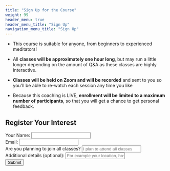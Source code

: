 ```yaml
---
title: "Sign Up for the Course"
weight: 99
header_menu: true
header_menu_title: "Sign Up"
navigation_menu_title: "Sign Up"
---
```

- This course is suitable for anyone, from beginners to experienced meditators!

- All **classes will be approximately one hour long**, 
but may run a little longer depending on the amount of Q&A 
as these classes are highly interactive.

- **Classes will be held on Zoom and will be recorded** and sent to you 
so you'll be able to re-watch each session any time you like

- Because this coaching is LIVE, **enrollment will be limited to a maximum number of participants**, so that you will get a chance to get personal feedback.

[//]: # (- When you sign up, **let me know if you won't be able to attend some of the classes**.)

<div class="form-container">
<h2>Register Your Interest</h2>
<form action="https://formspree.io/f/mqkrvygz" method="POST" id="registration-form">
<div class="form-group">
<label for="name">Your Name:</label>
<input type="text" id="name" name="name" required>
</div>

<div class="form-group">
<label for="email">Email:</label>
<input type="email" id="email" name="email" required>
</div>

<div class="form-group">
<label for="location">Are you planning to join all classes?</label>
<input type="text" id="all_classes" name="all_classes" placeholder="I plan to attend all classes" required>
</div>

<div class="form-group">
<label for="captcha">Additional details (optional):</label>
<input type="text" id="extra_details" name="extra_details" placeholder="For example your location, how did you learn about the course, etc">
</div>


<div class="form-group captcha-container">
                <div class="g-recaptcha" data-sitekey="6Lclv_ApAAAAAAMFI51Pn9lsJ7rnmdR1viTtIxW6"></div>
</div>

<div class="form-group">
    <button type="submit">Submit</button>
</div>
</form>
</div>

<script src="https://www.google.com/recaptcha/api.js" async defer></script>
<script>
function onSubmit(event) {
event.preventDefault();
var captcha = grecaptcha.getResponse();
if (!captcha) {
    alert('Please complete the CAPTCHA');
    return false;
}
document.getElementById('registration-form').submit();
}
</script>

[//]: # (<div class="form-group captcha-container">)

[//]: # (<div class="g-recaptcha" data-sitekey="YOUR_SITE_KEY"></div>)

[//]: # (</div>)


[//]: # ()
[//]: # ()
[//]: # (<div class="form-group">)

[//]: # (<button class="g-recaptcha" )

[//]: # (        data-sitekey="6Lclv_ApAAAAAAMFI51Pn9lsJ7rnmdR1viTtIxW6" )

[//]: # (        data-callback='onSubmit' )

[//]: # (        data-action='submit'>Submit</button>)

[//]: # ()
[//]: # ([//]: # &#40;<input type="submit" value="Submit">&#41;)
[//]: # (</div>)

[//]: # (</form>)

[//]: # (</div>)

[//]: # ()
[//]: # ( <script src="https://www.google.com/recaptcha/api.js"></script>)

[//]: # ( <script>)

[//]: # (   function onSubmit&#40;token&#41; {)

[//]: # (     document.getElementById&#40;"registration-form"&#41;.submit&#40;&#41;;)

[//]: # (   })

[//]: # ( </script>)

[//]: # (<script>)

[//]: # (    document.querySelector&#40;'#registration-form'&#41;.addEventListener&#40;'submit', function &#40;e&#41; {)

[//]: # (        var captcha = document.getElementById&#40;'captcha'&#41;.value;)

[//]: # (        if &#40;captcha !== '7'&#41; {)

[//]: # (            e.preventDefault&#40;&#41;;)

[//]: # (            alert&#40;'CAPTCHA validation failed!'&#41;;)

[//]: # (        })

[//]: # (    }&#41;;)

[//]: # (</script>)



[//]: # (![Sign-up]&#40;/images/sign-up.jpg&#41;)

[//]: # (- **Your instructor**: Alberto Bailoni &#40;Certified Unified Mindfulness Coach by the time the course will start&#41;)


[//]: # (<div class="form-container">)

[//]: # (<form action="https://formspree.io/f/YOUR_FORMSPREE_ENDPOINT" method="post" id="registration-form">)

[//]: # (<label for="name">Name:</label>)

[//]: # (<input type="text" id="name" name="name" required>)

[//]: # (                )
[//]: # (<label for="email">Email:</label>)

[//]: # (<input type="email" id="email" name="email" required>)

[//]: # ()
[//]: # (<label for="location">Location:</label>)

[//]: # (<input type="text" id="location" name="location" required>)

[//]: # ()
[//]: # (<div class="g-recaptcha" data-sitekey="YOUR_SITE_KEY"></div>)

[//]: # ()
[//]: # (<input type="submit" value="Submit">)

[//]: # (</form>)

[//]: # (</div>)

[//]: # ()
[//]: # (<script src="https://www.google.com/recaptcha/api.js" async defer></script>)

[//]: # (<script>)

[//]: # (        document.querySelector&#40;'#registration-form'&#41;.addEventListener&#40;'submit', function &#40;e&#41; {)

[//]: # (            var captcha = document.getElementById&#40;'captcha'&#41;.value;)

[//]: # (            if &#40;captcha !== '7'&#41; {)

[//]: # (                e.preventDefault&#40;&#41;;)

[//]: # (                alert&#40;'CAPTCHA validation failed!'&#41;;)

[//]: # (            })

[//]: # (        }&#41;;)

[//]: # (</script>)
